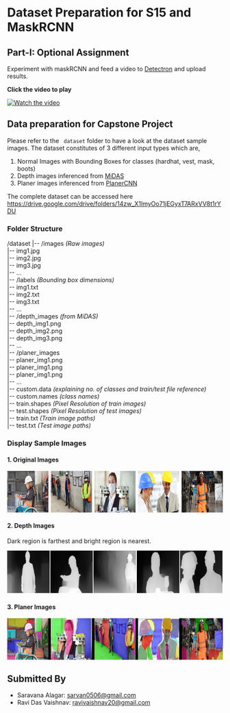 # Dataset Preparation for S15 and MaskRCNN

## Part-I: Optional Assignment

Experiment with maskRCNN and feed a video to [Detectron](https://colab.research.google.com/drive/16jcaJoc6bCFAQ96jDe2HwtXj7BMD_-m5?usp=sharing) and upload results.

**Click the video to play**

[![Watch the video](http://i3.ytimg.com/vi/JhJbKoJb_fs/maxresdefault.jpg)](https://www.youtube.com/watch?v=JhJbKoJb_fs 'What Autopilot sees?')

## Data preparation for Capstone Project

Please refer to the ` dataset` folder to have a look at the dataset sample images. The dataset constitutes of 3 different input types which are,

1. Normal Images with Bounding Boxes for classes (hardhat, vest, mask, boots)
2. Depth images inferenced from [MiDAS](https://github.com/intel-isl/MiDaS)
3. Planer images inferenced from [PlanerCNN](https://github.com/NVlabs/planercnn)

The complete dataset can be accessed here https://drive.google.com/drive/folders/14zw_X1ImyOo71jEGyxT7ARxVV8t1rYDU

### Folder Structure

/dataset
    |-- /images *(Raw images)*  
        |-- img1.jpg  
        |-- img2.jpg  
        |-- img3.jpg  
        |-- ...  
    |-- /labels *(Bounding box dimensions)*  
        |-- img1.txt  
        |-- img2.txt  
        |-- img3.txt  
        |-- ...  
    |-- /depth_images *(from MiDAS)*  
        |-- depth_img1.png  
        |-- depth_img2.png  
        |-- depth_img3.png  
        |-- ...  
    |-- /planer_images  
        |-- planer_img1.png  
        |-- planer_img1.png  
        |-- planer_img1.png  
        |-- ...  
    |-- custom.data *(explaining no. of classes and train/test file reference)*  
    |-- custom.names *(class names)*  
    |-- train.shapes *(Pixel Resolution of train images)*  
    |-- test.shapes *(Pixel Resolution of test images)*  
    |-- train.txt *(Train image paths)*  
    |-- test.txt *(Test image paths)*  

### Display Sample Images

#### 1. Original Images

![original](original_images_grid.png)

#### 2. Depth Images

Dark region is farthest and bright region is nearest.

![depth](depth_images_grid.png)

#### 3. Planer Images

![planer](planer_images_grid.png)

## Submitted By

* Saravana Alagar: sarvan0506@gmail.com
* Ravi Das Vaishnav: ravivaishnav20@gmail.com
